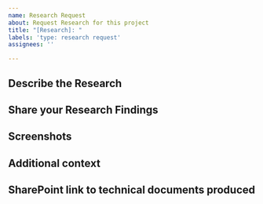 ```yaml
---
name: Research Request
about: Request Research for this project
title: "[Research]: "
labels: 'type: research request'
assignees: ''

---
```


## Describe the Research

<!-- A clear and concise description of what the research is -->

## Share your Research Findings

<!-- A clear and concise description of what you discovered. -->

## Screenshots

<!-- If applicable, screenshots to help explain your conclusions or findings. you can drag and drop, png, jpg, gif, etc. in this box. -->

## Additional context

<!-- Links? References? Anything that will give us more context about the research that was done here.! -->

## SharePoint link to technical documents produced

<!-- Include SharePoint link for technical documentation! -->
